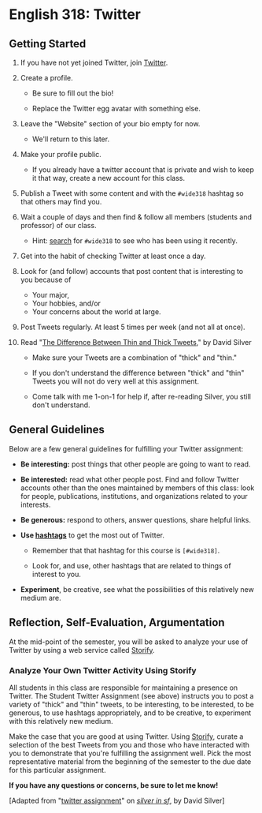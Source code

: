 # English 318: Twitter

## Getting Started

1. If you have not yet joined Twitter, join [Twitter][1].

[1]: http://www.twitter.com

2. Create a profile. 

	* Be sure to fill out the bio!

	* Replace the Twitter egg avatar with something else.

3. Leave the "Website" section of your bio empty for now. 

	* We'll return to this later.

4. Make your profile public. 

	* If you already have a twitter account that is private and wish to keep it that way, create a new account for this class.

5. Publish a Tweet with some content and with the `#wide318` hashtag so that others may find you.

6. Wait a couple of days and then find & follow all members (students and professor) of our class. 

	* Hint: [search](http://search.twitter.com) for `#wide318` to see who has been using it recently.

7. Get into the habit of checking Twitter at least once a day.

8. Look for (and follow) accounts that post content that is interesting to you because of 

	* Your major,
	* Your hobbies, and/or
	* Your concerns about the world at large.

9. Post Tweets regularly. At least 5 times per week (and not all at once).

10. Read "[The Difference Between Thin and Thick Tweets][2]," by David Silver 

	* Make sure your Tweets are a combination of "thick" and "thin."

	* If you don't understand the difference between "thick" and "thin" Tweets you will not do very well at this assignment.

	* Come talk with me 1-on-1 for help if, after re-reading Silver, you still don't understand.

 [2]: http://silverinsf.blogspot.com/2009/02/difference-between-thin-and-thick.html



## General Guidelines

Below are a few general guidelines for fulfilling your Twitter assignment: 

* **Be interesting:** post things that other people are going to want to read.

* **Be interested:** read what other people post. Find and follow Twitter accounts other than the ones maintained by members of this class: look for people, publications, institutions, and organizations related to your interests.

* **Be generous:** respond to others, answer questions, share helpful links.

* **Use [hashtags][3]** to get the most out of Twitter. 

	* Remember that that hashtag for this course is `[#wide318]`.

	* Look for, and use, other hashtags that are related to things of interest to you.

* **Experiment**, be creative, see what the possibilities of this relatively new medium are.

 [3]: https://support.twitter.com/articles/49309-what-are-hashtags-symbols (Twitter Help Center: What Are Hashtags?)

## Reflection, Self-Evaluation, Argumentation

At the mid-point of the semester, you will be asked to analyze your use of Twitter by using a web service called [Storify][4].

 [4]: http://www.storify.com

### Analyze Your Own Twitter Activity Using Storify

All students in this class are responsible for maintaining a presence on Twitter. The Student Twitter Assignment (see above) instructs you to post a variety of "thick" and "thin" tweets, to be interesting, to be interested, to be generous, to use hashtags appropriately, and to be creative, to experiment with this relatively new medium.

Make the case that you are good at using Twitter. Using [Storify][5], curate a selection of the best Tweets from you and those who have interacted with you to demonstrate that you're fulfilling the assignment well. Pick the most representative material from the beginning of the semester to the due date for this particular assignment.

 [5]: http://www.storify.com

**If you have any questions or concerns, be sure to let me know!**

[Adapted from "[twitter assignment][6]" on _[silver in sf][7]_, by David Silver] 

 [6]: http://silverinsf.blogspot.com/2012/01/twitter-assignment.html (A Twitter assignment for students, by David Silver)
 [7]: http://silverinsf.blogspot.com
